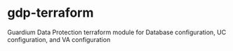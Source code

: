 # gdp-terraform
Guardium Data Protection terraform module for Database configuration, UC configuration, and VA configuration
